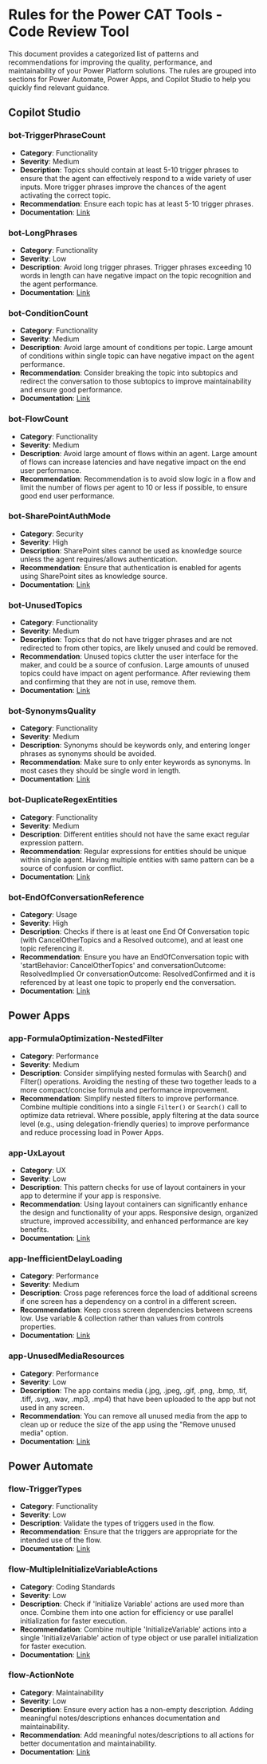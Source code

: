 # Rules for the Power CAT Tools - Code Review Tool

This document provides a categorized list of patterns and recommendations for improving the quality, performance, and maintainability of your Power Platform solutions. The rules are grouped into sections for Power Automate, Power Apps, and Copilot Studio to help you quickly find relevant guidance.

## Copilot Studio

### bot-TriggerPhraseCount
- **Category**: Functionality
- **Severity**: Medium
- **Description**: Topics should contain at least 5-10 trigger phrases to ensure that the agent can effectively respond to a wide variety of user inputs. More trigger phrases improve the chances of the agent activating the correct topic.
- **Recommendation**: Ensure each topic has at least 5-10 trigger phrases.
- **Documentation**: [Link](https://learn.microsoft.com/microsoft-copilot-studio/guidance/trigger-phrases-best-practices#2)

### bot-LongPhrases
- **Category**: Functionality
- **Severity**: Low
- **Description**: Avoid long trigger phrases. Trigger phrases exceeding 10 words in length can have negative impact on the topic recognition and the agent performance.
- **Documentation**: [Link](https://learn.microsoft.com/microsoft-copilot-studio/guidance/trigger-phrases-best-practices#4)

### bot-ConditionCount
- **Category**: Functionality
- **Severity**: Medium
- **Description**: Avoid large amount of conditions per topic. Large amount of conditions within single topic can have negative impact on the agent performance.
- **Recommendation**: Consider breaking the topic into subtopics and redirect the conversation to those subtopics to improve maintainability and ensure good performance.
- **Documentation**: [Link](https://learn.microsoft.com/microsoft-copilot-studio/guidance)

### bot-FlowCount
- **Category**: Functionality
- **Severity**: Medium
- **Description**: Avoid large amount of flows within an agent. Large amount of flows can increase latencies and have negative impact on the end user performance.
- **Recommendation**: Recommendation is to avoid slow logic in a flow and limit the number of flows per agent to 10 or less if possible, to ensure good end user performance.

### bot-SharePointAuthMode
- **Category**: Security
- **Severity**: High
- **Description**: SharePoint sites cannot be used as knowledge source unless the agent requires/allows authentication.
- **Recommendation**: Ensure that authentication is enabled for agents using SharePoint sites as knowledge source.
- **Documentation**: [Link](https://learn.microsoft.com/microsoft-copilot-studio/guidance)

### bot-UnusedTopics
- **Category**: Functionality
- **Severity**: Medium
- **Description**: Topics that do not have trigger phrases and are not redirected to from other topics, are likely unused and could be removed.
- **Recommendation**: Unused topics clutter the user interface for the maker, and could be a source of confusion. Large amounts of unused topics could have impact on agent performance. After reviewing them and confirming that they are not in use, remove them.
- **Documentation**: [Link](https://learn.microsoft.com/microsoft-copilot-studio/guidance)

### bot-SynonymsQuality
- **Category**: Functionality
- **Severity**: Medium
- **Description**: Synonyms should be keywords only, and entering longer phrases as synonyms should be avoided.
- **Recommendation**: Make sure to only enter keywords as synonyms. In most cases they should be single word in length.
- **Documentation**: [Link](https://learn.microsoft.com/microsoft-copilot-studio/guidance)

### bot-DuplicateRegexEntities
- **Category**: Functionality
- **Severity**: Medium
- **Description**: Different entities should not have the same exact regular expression pattern.
- **Recommendation**: Regular expressions for entities should be unique within single agent. Having multiple entities with same pattern can be a source of confusion or conflict.
- **Documentation**: [Link](https://learn.microsoft.com/microsoft-copilot-studio/guidance)

### bot-EndOfConversationReference
- **Category**: Usage
- **Severity**: High
- **Description**: Checks if there is at least one End Of Conversation topic (with CancelOtherTopics and a Resolved outcome), and at least one topic referencing it.
- **Recommendation**: Ensure you have an EndOfConversation topic with 'startBehavior: CancelOtherTopics' and conversationOutcome: ResolvedImplied Or conversationOutcome: ResolvedConfirmed and it is referenced by at least one topic to properly end the conversation.
- **Documentation**: [Link](https://learn.microsoft.com/microsoft-copilot-studio/guidance)

## Power Apps

### app-FormulaOptimization-NestedFilter
- **Category**: Performance
- **Severity**: Medium
- **Description**: Consider simplifying nested formulas with Search() and Filter() operations. Avoiding the nesting of these two together leads to a more compact/concise formula and performance improvement.
- **Recommendation**: Simplify nested filters to improve performance. Combine multiple conditions into a single `Filter()` or `Search()` call to optimize data retrieval. Where possible, apply filtering at the data source level (e.g., using delegation-friendly queries) to improve performance and reduce processing load in Power Apps.

### app-UxLayout
- **Category**: UX
- **Severity**: Low
- **Description**: This pattern checks for use of layout containers in your app to determine if your app is responsive.
- **Recommendation**: Using layout containers can significantly enhance the design and functionality of your apps. Responsive design, organized structure, improved accessibility, and enhanced performance are key benefits.
- **Documentation**: [Link](https://learn.microsoft.com/powerapps/maker/canvas-apps/create-responsive-layout)

### app-InefficientDelayLoading
- **Category**: Performance
- **Severity**: Medium
- **Description**: Cross page references force the load of additional screens if one screen has a dependency on a control in a different screen.
- **Recommendation**: Keep cross screen dependencies between screens low. Use variable & collection rather than values from controls properties.
- **Documentation**: [Link](https://learn.microsoft.com/power-apps/maker/canvas-apps/fast-app-page-load)

### app-UnusedMediaResources
- **Category**: Performance
- **Severity**: Low
- **Description**: The app contains media (.jpg, .jpeg, .gif, .png, .bmp, .tif, .tiff, .svg, .wav, .mp3, .mp4) that have been uploaded to the app but not used in any screen.
- **Recommendation**: You can remove all unused media from the app to clean up or reduce the size of the app using the "Remove unused media" option.
- **Documentation**: [Link](https://learn.microsoft.com/power-apps/maker/canvas-apps/add-images-pictures-audio-video)

## Power Automate

### flow-TriggerTypes
- **Category**: Functionality
- **Severity**: Low
- **Description**: Validate the types of triggers used in the flow.
- **Recommendation**: Ensure that the triggers are appropriate for the intended use of the flow.
- **Documentation**: [Link](https://learn.microsoft.com/power-automate/trigger-types)

### flow-MultipleInitializeVariableActions
- **Category**: Coding Standards
- **Severity**: Low
- **Description**: Check if 'Initialize Variable' actions are used more than once. Combine them into one action for efficiency or use parallel initialization for faster execution.
- **Recommendation**: Combine multiple 'InitializeVariable' actions into a single 'InitializeVariable' action of type object or use parallel initialization for faster execution.
- **Documentation**: [Link](https://learn.microsoft.com/power-automate/guidance/coding-guidelines/use-data-operations#json-variables-vs-individual-variables)

### flow-ActionNote
- **Category**: Maintainability
- **Severity**: Low
- **Description**: Ensure every action has a non-empty description. Adding meaningful notes/descriptions enhances documentation and maintainability.
- **Recommendation**: Add meaningful notes/descriptions to all actions for better documentation and maintainability.
- **Documentation**: [Link](https://learn.microsoft.com/power-automate/guidance/coding-guidelines/use-peekcode-addnotes#add-notes)
